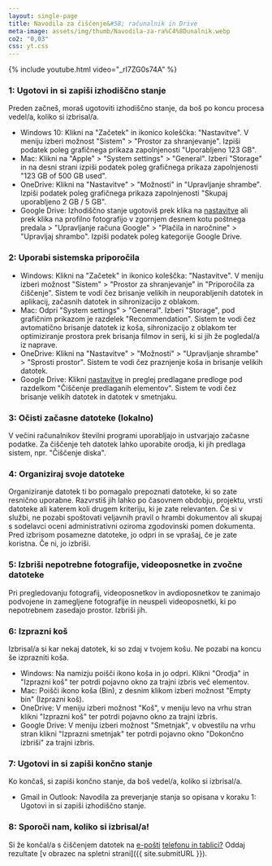 ```yaml
---
layout: single-page
title: Navodila za čiščenje&#58; računalnik in Drive
meta-image: assets/img/thumb/Navodila-za-ra%C4%8Dunalnik.webp
co2: "0,03"
css: yt.css
---
```


{% include youtube.html video="_rI7ZG0s74A" %}

### 1: Ugotovi in si zapiši izhodiščno stanje
Preden začneš, moraš ugotoviti izhodiščno stanje, da boš po koncu procesa vedel/a, koliko si izbrisal/a.
- Windows 10: Klikni na "Začetek" in ikonico koleščka: "Nastavitve". V meniju izberi možnost "Sistem" > "Prostor za shranjevanje". Izpiši podatek poleg grafičnega prikaza zapolnjenosti "Uporabljeno 123 GB".
- Mac: Klikni na "Apple" > "System settings" > "General". Izberi "Storage" in na desni strani izpiši podatek poleg grafičnega prikaza zapolnjenosti "123 GB of 500 GB used".
- OneDrive: Klikni na "Nastavitve" > "Možnosti" in "Upravljanje shrambe". Izpiši podatek poleg grafičnega prikaza zapolnjenosti "Skupaj uporabljeno 2 GB / 5 GB".
- Google Drive: Izhodiščno stanje ugotoviš prek klika na <a href="https://drive.google.com/u/0/settings/storage" target="_blank" rel="noopener">nastavitve</a> ali prek klika na profilno fotografijo v zgornjem desnem kotu poštnega predala > "Upravljanje računa Google" > "Plačila in naročnine" > "Upravljaj shrambo". Izpiši podatek poleg kategorije Google Drive.

### 2: Uporabi sistemska priporočila
- Windows: Klikni na "Začetek" in ikonico koleščka: "Nastavitve". V meniju izberi možnost "Sistem" > "Prostor za shranjevanje" in "Priporočila za čiščenje". Sistem te vodi čez brisanje velikih in neuporabljenih datotek in aplikacij, začasnih datotek in sihronizacijo z oblakom.
- Mac: Odpri "System settings" > "General". Izberi "Storage", pod grafičnim prikazom je razdelek "Recommendation". Sistem te vodi čez avtomatično brisanje datotek iz koša, sihronizacijo z oblakom ter optimiziranje prostora prek brisanja filmov in serij, ki si jih že pogledal/a iz naprave. 
- OneDrive: Klikni na "Nastavitve" > "Možnosti" > "Upravljanje shrambe" > "Sprosti prostor". Sistem te vodi čez praznjenje koša in brisanje velikih datotek.
- Google Drive: Klikni <a href="https://one.google.com/u/2/storage/management" target="_blank" rel="noopener">nastavitve</a> in preglej predlagane predloge pod razdelkom "Čiščenje predlaganih elementov". Sistem te vodi čez brisanje velikih datotek in datotek v smetnjaku.

### 3: Očisti začasne datoteke (lokalno)
V večini računalnikov številni programi uporabljajo in ustvarjajo začasne podatke. Za čiščenje teh datotek lahko uporabite orodja, ki jih predlaga sistem, npr. "Čiščenje diska".

### 4: Organiziraj svoje datoteke 
Organiziranje datotek ti bo pomagalo prepoznati datoteke, ki so zate resnično uporabne. Razvrstiš jih lahko po časovnem obdobju, projektu, vrsti datoteke ali katerem koli drugem kriteriju, ki je zate relevanten. Če si v službi, ne pozabi spoštovati veljavnih pravil o hrambi dokumentov ali skupaj s sodelavci oceni administrativni oziroma zgodovinski pomen dokumenta. Pred izbrisom posamezne datoteke, jo odpri in se vprašaj, če je zate koristna. Če ni, jo izbriši. 

### 5: Izbriši nepotrebne fotografije, videoposnetke in zvočne datoteke 
Pri pregledovanju fotografij, videoposnetkov in avdioposnetkov te zanimajo podvojene in zamegljene fotografije in neuspeli videoposnetki, ki po nepotrebnem zasedajo prostor. Izbriši jih. 

### 6: Izprazni koš 
Izbrisal/a si kar nekaj datotek, ki so zdaj v tvojem košu. Ne pozabi na koncu še izprazniti koša.
- Windows: Na namizju poišči ikono koša in jo odpri. Klikni "Orodja" in "Izprazni koš" ter potrdi pojavno okno za trajni izbris več elementov.
- Mac: Poišči ikono koša (Bin), z desnim klikom izberi možnost "Empty bin" (Izprazni koš).
- OneDrive: V meniju izberi možnost "Koš", v meniju levo na vrhu stran klikni "Izprazni koš" ter potrdi pojavno okno za trajni izbris.
- Google Drive: V meniju izberi možnost "Smetnjak", v obvestilu na vrhu stran klikni "Izprazni smetnjak" ter potrdi pojavno okno "Dokončno izbriši"  za trajni izbris.

### 7: Ugotovi in si zapiši končno stanje
Ko končaš, si zapiši končno stanje, da boš vedel/a, koliko si izbrisal/a.
- Gmail in Outlook: Navodila za preverjanje stanja so opisana v koraku 1: Ugotovi in si zapiši izhodiščno stanje.

### 8: Sporoči nam, koliko si izbrisal/a!
Si že končal/a s čiščenjem datotek na <a href="eposta.html" target="_blank" rel="noopener">e-pošti</a> <a href="telefon.html" target="_blank" rel="noopener">telefonu in tablici?</a> Oddaj rezultate [v obrazec na spletni strani]({{ site.submitURL }}).

